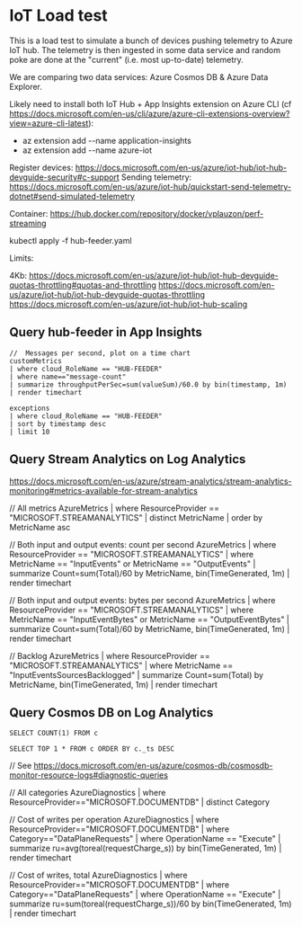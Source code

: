 # IoT Load test

This is a load test to simulate a bunch of devices pushing telemetry to Azure IoT hub.  The telemetry is then ingested in some data service and random poke are done at the "current" (i.e. most up-to-date) telemetry.

We are comparing two data services:  Azure Cosmos DB & Azure Data Explorer.

Likely need to install both IoT Hub + App Insights extension on Azure CLI (cf https://docs.microsoft.com/en-us/cli/azure/azure-cli-extensions-overview?view=azure-cli-latest):

*   az extension add --name application-insights
*   az extension add --name azure-iot

Register devices:  https://docs.microsoft.com/en-us/azure/iot-hub/iot-hub-devguide-security#c-support
Sending telemetry:  https://docs.microsoft.com/en-us/azure/iot-hub/quickstart-send-telemetry-dotnet#send-simulated-telemetry

Container:  https://hub.docker.com/repository/docker/vplauzon/perf-streaming

kubectl apply -f hub-feeder.yaml

Limits:

4Kb:  https://docs.microsoft.com/en-us/azure/iot-hub/iot-hub-devguide-quotas-throttling#quotas-and-throttling
https://docs.microsoft.com/en-us/azure/iot-hub/iot-hub-devguide-quotas-throttling
https://docs.microsoft.com/en-us/azure/iot-hub/iot-hub-scaling

## Query hub-feeder in App Insights

```
//  Messages per second, plot on a time chart
customMetrics
| where cloud_RoleName == "HUB-FEEDER"
| where name=="message-count"
| summarize throughputPerSec=sum(valueSum)/60.0 by bin(timestamp, 1m)
| render timechart

exceptions
| where cloud_RoleName == "HUB-FEEDER"
| sort by timestamp desc
| limit 10
```

## Query Stream Analytics on Log Analytics

https://docs.microsoft.com/en-us/azure/stream-analytics/stream-analytics-monitoring#metrics-available-for-stream-analytics

//  All metrics
AzureMetrics
| where ResourceProvider == "MICROSOFT.STREAMANALYTICS"
| distinct MetricName
| order by MetricName asc

//  Both input and output events:  count per second
AzureMetrics
| where ResourceProvider == "MICROSOFT.STREAMANALYTICS"
| where MetricName == "InputEvents" or MetricName == "OutputEvents" 
| summarize Count=sum(Total)/60 by MetricName, bin(TimeGenerated, 1m)
| render timechart 

//  Both input and output events:  bytes per second
AzureMetrics
| where ResourceProvider == "MICROSOFT.STREAMANALYTICS"
| where MetricName == "InputEventBytes" or MetricName == "OutputEventBytes" 
| summarize Count=sum(Total)/60 by MetricName, bin(TimeGenerated, 1m)
| render timechart 

//  Backlog
AzureMetrics
| where ResourceProvider == "MICROSOFT.STREAMANALYTICS"
| where MetricName == "InputEventsSourcesBacklogged"
| summarize Count=sum(Total) by MetricName, bin(TimeGenerated, 1m)
| render timechart 

##  Query Cosmos DB on Log Analytics

```
SELECT COUNT(1) FROM c

SELECT TOP 1 * FROM c ORDER BY c._ts DESC

```

//  See https://docs.microsoft.com/en-us/azure/cosmos-db/cosmosdb-monitor-resource-logs#diagnostic-queries

//  All categories
AzureDiagnostics 
| where ResourceProvider=="MICROSOFT.DOCUMENTDB" 
| distinct Category

//  Cost of writes per operation
AzureDiagnostics 
| where ResourceProvider=="MICROSOFT.DOCUMENTDB" 
| where Category=="DataPlaneRequests" 
| where OperationName == "Execute"
| summarize ru=avg(toreal(requestCharge_s)) by bin(TimeGenerated, 1m)
| render timechart 

//  Cost of writes, total
AzureDiagnostics 
| where ResourceProvider=="MICROSOFT.DOCUMENTDB" 
| where Category=="DataPlaneRequests" 
| where OperationName == "Execute"
| summarize ru=sum(toreal(requestCharge_s))/60 by bin(TimeGenerated, 1m)
| render timechart 
